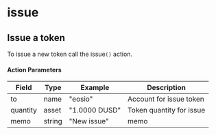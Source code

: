 # issue

## Issue a token

To issue a new token call the issue`()` action.

#### Action Parameters

| Field    | Type   | Example       | Description              |
| -------- | ------ | ------------- | ------------------------ |
| to       | name   | "eosio"       | Account for issue token  |
| quantity | asset  | "1.0000 DUSD" | Token quantity for issue |
| memo     | string | "New issue"   | memo                     |

